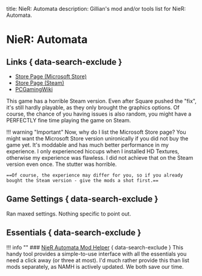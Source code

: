 title: NieR: Automata
description: Gillian's mod and/or tools list for NieR: Automata.

# NieR: Automata

## Links { data-search-exclude }
- [Store Page (Microsoft Store)](https://www.xbox.com/en-US/games/store/nierautomata-become-as-gods-edition/BPPZVT8BZ15N)
- [Store Page (Steam)](https://store.steampowered.com/app/524220/)
- [PCGamingWiki](https://www.pcgamingwiki.com/wiki/Nier:_Automata)

This game has a horrible Steam version. Even after Square pushed the "fix", it's still hardly playable, as they only brought the graphics options. Of course, the chance of you having issues is also random, you might have a PERFECTLY fine time playing the game on Steam. 

!!! warning "Important"
    Now, why do I list the Microsoft Store page? You might want the Microsoft Store version unironically if you did not buy the game yet. It's moddable and has much better performance in my experience. I only experienced hiccups when I installed HD Textures, otherwise my experience was flawless. I did not achieve that on the Steam version even once. The stutter was horrible. 
    
    ==Of course, the experience may differ for you, so if you already bought the Steam version - give the mods a shot first.==

## Game Settings { data-search-exclude }
Ran maxed settings. Nothing specific to point out.

## Essentials { data-search-exclude }
!!! info ""
    ### [NieR Automata Mod Helper](https://www.nexusmods.com/nierautomata/mods/140) { data-search-exclude }
    This handy tool provides a simple-to-use interface with all the essentials you need a click away (or three at most). I'd much rather provide this than list mods separately, as NAMH is actively updated. We both save our time.